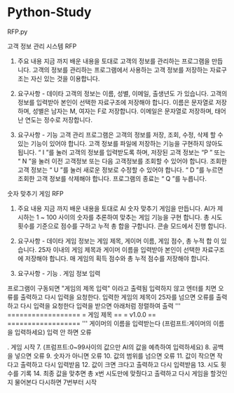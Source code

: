 # Python-Study

RFP.py

고객 정보 관리 시스템 RFP

1. 주요 내용
지금 까지 배운 내용을 토대로 고객의 정보를 관리하는 프로그램을 만듭니다.
고객의 정보를 관리하는 프로그램에서 사용하는 고객 정보를 저장하는 자료구조는 자신 있는 것을 이용합니다.

2. 요구사항 - 데이타
고객의 정보는 이름, 성별, 이메일, 출생년도 가 있습니다.
고객의 정보를 입력받아 본인이 선택한 자료구조에 저장해야 합니다.
이름은 문자열로 저장하며, 성별은 남자는 M, 여자는 F로 저장합니다.
이메일은 문자열로 저장하며, 태어난 연도는 정수로 저장합니다.

2. 요구사항 - 기능
고객 관리 프로그램은 고객의 정보를 저장, 조회, 수정, 삭제 할 수 있는 기능이 있어야 합니다.
고객 정보를 파일에 저장하는 기능을 구현하지 않아도 됩니다.
“ I ”를 눌러 고객의 정보를 입력받도록 하며,
저장된 고객 정보는 “P ” 또는 “ N ”을 눌러 이전 고객정보 또는 다음 고객정보를 조회할 수 있어야 합니다.
조회한 고객 정보는 “ U ”를 눌러 새로운 정보로 수정할 수 있어야 합니다.
“ D ”를 누르면 조회한 고객 정보를 삭제해야 합니다.
프로그램의 종료는 “ Q ”를 누릅니다.

숫자 맞추기 게임 RFP

1. 주요 내용
지금 까지 배운 내용을 토대로 AI 숫자 맞추기 게임을 만듭니다.
AI가 제시하는 1 ~ 100 사이의 숫자를 추론하여 맞추는 게임 기능을 구현 합니다.
총 시도 횟수를 기준으로 점수를 구하고 누적 총 합을 구합니다.
콘솔 모드에서 진행 합니다.

2. 요구사항 - 데이타
게임 정보는 게임 제목, 게이머 이름, 게임 점수, 총 누적 합 이 있습니다.
25자 이내의 게임 제목과 게이머 이름을 입력받아 본인이 선택한 자료구조에 저장해야 합니다.
매 게임의 획득 점수와 총 누적 점수를 저장해야 합니다.

2. 요구사항 - 기능
. 게임 정보 입력

프로그램이 구동되면 "게임의 제목 입력" 이라고 출력됨
입력하지 않고 엔터를 치면 오류를 출력하고 다시 입력을 요청한다.
입력한 게임의 제목이 25자를 넘으면 오류를 출력하고 다시 입력을 요청한다
입력을 받으면 아래처럼 정렬하여 출력
''' ================== = 게임 제목 == = v1.0.0 == ================== '''
게이머의 이름을 입력받는다 (프럼프트:게이머의 이름을 입력하세요)
입력 안 하면 오류

. 게임 시작 
7. (프럼프트:0~99사이의 값으만 AI의 값을 예측하여 입력하세요)
8. 공백을 넣으면 오류
9. 숫자가 아니면 오류
10. 값의 범위를 넘으면 오류
11. 값이 작으면 작다고 출력하고 다시 입력받음
12. 값이 크면 크다고 출력하고 다시 입력받음
13. 시도 횟수를 기록
14. 최종 값을 맞추면 총 x번 시도만에 맞췄다고 출력하고
다시 게임을 할것인지 물어본다 다시하면 7번부터 시작
